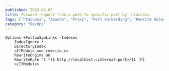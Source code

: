 ```yaml
---
published: 2023-05-05
title: Forward request from a path to specific port by .htaccess
tags: ["htaccess", "Apache", "Proxy", "Port Forwarding", "Rewrite Rules", "Web Server", "DevOps"]
category: "DevOps"
---
```

    Options +FollowSymLinks -Indexes
        IndexIgnore *
        DirectoryIndex
        <IfModule mod_rewrite.c>
        RewriteEngine on
        RewriteRule ^(.*)$ http://localhost:<internal-port>/$1 [P]
        </IfModule>
